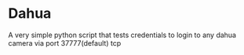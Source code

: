 # Dahua
A very simple python script that tests credentials to login to any dahua camera via port 37777(default) tcp
